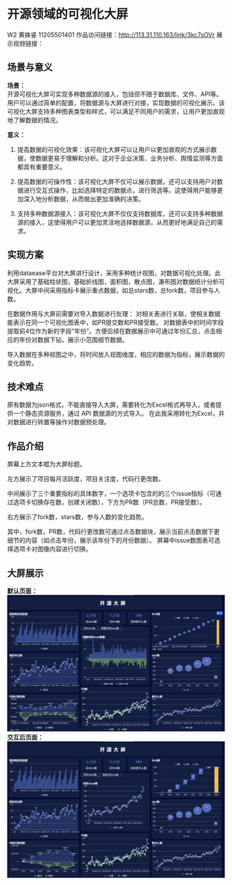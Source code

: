 
# 开源领域的可视化大屏

W2 黄姝睿 11205501401
作品访问链接：http://113.31.110.163/link/3kc7sOVr
展示视频链接：

## 场景与意义
**场景：**  
开源可视化大屏可实现多种数据源的接入，包括但不限于数据库、文件、API等。用户可以通过简单的配置，将数据源与大屏进行对接，实现数据的可视化展示。该可视化大屏支持多种图表类型和样式，可以满足不同用户的需求，让用户更加直观地了解数据的情况。

**意义：**
1. 提高数据的可视化效果：该可视化大屏可以让用户以更加直观的方式展示数据，使数据更易于理解和分析。这对于企业决策、业务分析、舆情监测等方面都具有重要意义。
    
2.  提高数据的可操作性：该可视化大屏不仅可以展示数据，还可以支持用户对数据进行交互式操作，比如选择特定的数据点，进行筛选等。这使得用户能够更加深入地分析数据，从而做出更加准确的决策。
    
3.  支持多种数据源接入：该可视化大屏不仅仅支持数据库，还可以支持多种数据源的接入，这使得用户可以更加灵活地选择数据源，从而更好地满足自己的需求。

## 实现方案
利用dataease平台对大屏进行设计，采用多种统计视图，对数据可视化处理。此大屏采用了基础柱状图，基础折线图，面积图，散点图，瀑布图对数据统计分析可视化。大屏中间采用指标卡展示重点数据，如总stars数，总fork数，项目参与人数。

在数据作用与大屏前需要对导入数据进行处理：
对相关表进行关联，使相关数据能表示在同一个可视化图表中，如PR提交数和PR接受数。
对数据表中的时间字段提取前4位作为新的字段“年份”。方便后续在数据展示中可通过年份汇总，点击相应的年份对数据下钻，展示小范围细节数据。

导入数据在多种视图之中，将时间放入视图维度，相应的数据为指标，展示数据的变化趋势。

## 技术难点
原有数据为json格式，不能直接导入大屏，需要转化为Excel格式再导入，或者提供一个静态资源服务，通过 API 数据源的方式导入。
在此我采用转化为Excel，并对数据进行转置等操作对数据预处理。

## 作品介绍
屏幕上方文本框为大屏标题。

左方展示了项目每月活跃度，项目关注度，代码行更改数。

中间展示了三个重要指标的具体数字，一个选项卡包含的的三个issue指标（可通过选项卡切换存在数，创建关闭数），下方为PR数（PR总数，PR接受数）。

右方展示了fork数，stars数，参与人数的变化趋势。

其中，fork数，PR数，代码行更改数可通过点击数据块，展示当前点击数据下更细节的内容（如点击年份，展示该年份下的月份数据）。
屏幕中issue数图表可选择选项卡对图像内容进行切换。

## 大屏展示
**默认页面：**
![](/imgs/1.png)
**交互后页面：**
![](/imgs/2.png)






